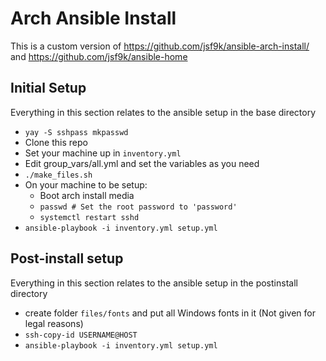 # Arch Ansible Install

This is a custom version of https://github.com/jsf9k/ansible-arch-install/ and https://github.com/jsf9k/ansible-home

## Initial Setup
Everything in this section relates to the ansible setup in the base directory

- `yay -S sshpass mkpasswd`
- Clone this repo
- Set your machine up in `inventory.yml`
- Edit group_vars/all.yml and set the variables as you need
- `./make_files.sh`
- On your machine to be setup:
    - Boot arch install media
    - `passwd # Set the root password to 'password'`
    - `systemctl restart sshd`
- `ansible-playbook -i inventory.yml setup.yml`

## Post-install setup
Everything in this section relates to the ansible setup in the postinstall directory

- create folder `files/fonts` and put all Windows fonts in it (Not given for legal reasons)
- `ssh-copy-id USERNAME@HOST`
- `ansible-playbook -i inventory.yml setup.yml`
